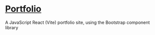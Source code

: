 # [Portfolio](https://danmsto.github.io/)

A JavaScript React (Vite) portfolio site, using the Bootstrap component library
